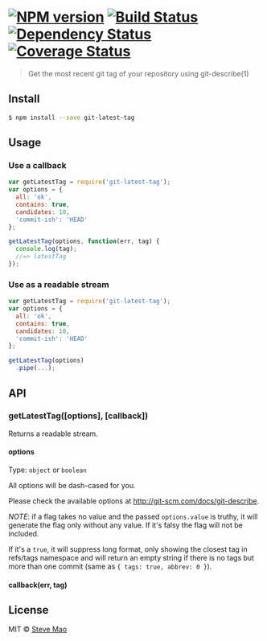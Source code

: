 #  [![NPM version][npm-image]][npm-url] [![Build Status][travis-image]][travis-url] [![Dependency Status][daviddm-image]][daviddm-url] [![Coverage Status][coverall-image]][coverall-url]

> Get the most recent git tag of your repository using git-describe(1)


## Install

```sh
$ npm install --save git-latest-tag
```


## Usage

### Use a callback

```js
var getLatestTag = require('git-latest-tag');
var options = {
  all: 'ok',
  contains: true,
  candidates: 10,
  'commit-ish': 'HEAD'
};

getLatestTag(options, function(err, tag) {
  console.log(tag);
  //=> latestTag
});
```

### Use as a readable stream

```js
var getLatestTag = require('git-latest-tag');
var options = {
  all: 'ok',
  contains: true,
  candidates: 10,
  'commit-ish': 'HEAD'
};

getLatestTag(options)
  .pipe(...);
```


## API

### getLatestTag([options], [callback])

Returns a readable stream.

#### options

Type: `object` or `boolean`

All options will be dash-cased for you.

Please check the available options at http://git-scm.com/docs/git-describe.

*NOTE*: if a flag takes no value and the passed `options.value` is truthy, it will generate the flag only without any value. If it's falsy the flag will not be included.

If it's a `true`, it will suppress long format, only showing the closest tag in refs/tags namespace and will return an empty string if there is no tags but more than one commit (same as `{ tags: true, abbrev: 0 }`).

#### callback(err, tag)


## License

MIT © [Steve Mao](https://github.com/stevemao)


[npm-url]: https://npmjs.org/package/git-latest-tag
[npm-image]: https://badge.fury.io/js/git-latest-tag.svg
[travis-url]: https://travis-ci.org/stevemao/git-latest-tag
[travis-image]: https://travis-ci.org/stevemao/git-latest-tag.svg?branch=master
[daviddm-url]: https://david-dm.org/stevemao/git-latest-tag
[daviddm-image]: https://david-dm.org/stevemao/git-latest-tag.svg?theme=shields.io
[coverall-url]: https://coveralls.io/r/stevemao/git-latest-tag
[coverall-image]: https://coveralls.io/repos/stevemao/git-latest-tag/badge.svg
